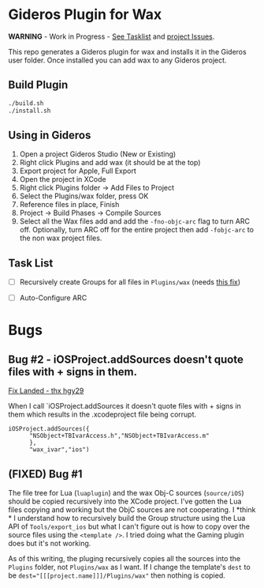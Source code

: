 # Gideros Plugin for Wax
**WARNING** - Work in Progress - [See Tasklist](#task-list) and [project Issues](https://github.com/troysandal/BhWax/issues).

This repo generates a Gideros plugin for wax and installs it in the Gideros user folder.  Once installed you can add wax to any Gideros project.

## Build Plugin
``` sh
./build.sh
./install.sh
```
## Using in Gideros
1. Open a project Gideros Studio (New or Existing)
1. Right click Plugins and add wax (it should be at the top)
1. Export project for Apple, Full Export
1. Open the project in XCode
1. Right click Plugins folder -> Add Files to Project
1. Select the Plugins/wax folder, press OK
1. Reference files in place, Finish
1. Project -> Build Phases -> Compile Sources
1. Select all the Wax files add and add the `-fno-objc-arc` flag to turn ARC off.  Optionally, turn ARC off for the entire project then add `-fobjc-arc` to the non wax project files.


## Task List
- [ ] Recursively create Groups for all files in `Plugins/wax` (needs [this fix](https://github.com/gideros/gideros/commit/61d8c193df3fbd03497d357ea968d7abca3d4c7e#diff-072afe2dfc60286557294ed7b0229e6671a9ded5c11780a43ef34802bb6857b7R103))
- [ ] Auto-Configure ARC


# Bugs
## Bug #2 - iOSProject.addSources doesn't quote files with + signs in them.
[Fix Landed - thx hgy29 ](https://github.com/gideros/gideros/commit/61d8c193df3fbd03497d357ea968d7abca3d4c7e#diff-072afe2dfc60286557294ed7b0229e6671a9ded5c11780a43ef34802bb6857b7R103)

When I call `iOSProject.addSources it doesn't quote files with + signs in them which results in the .xcodeproject file being corrupt.

```
iOSProject.addSources({
      "NSObject+TBIvarAccess.h","NSObject+TBIvarAccess.m"
      },
      "wax_ivar","ios")
```

## (FIXED) Bug #1
The file tree for Lua (`luaplugin`) and the wax Obj-C sources (`source/iOS`) should be copied recursively into the XCode project.  I've gotten the Lua files copying and working but the ObjC sources are not cooperating.  I *think * I understand how to recursively build the Group structure using the Lua API of `Tools/export_ios` but what I can't figure out is how to copy over the source files using the `<template />`.  I tried doing what the Gaming plugin does but it's not working.  

As of this writing, the pluging recursively copies all the sources into the `Plugins` folder, not `Plugins/wax` as I want.  If I change the template's `dest` to be `dest="[[[project.name]]]/Plugins/wax"` then nothing is copied.

